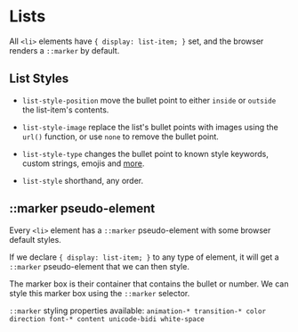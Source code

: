 # Lists

All `<li>` elements have `{ display: list-item; }` set, and the browser renders a `::marker` by default.

## List Styles

- `list-style-position` move the bullet point to either `inside` or `outside` the list-item's contents.

- `list-style-image` replace the list's bullet points with images using the `url()` function, or use `none` to remove the bullet point.

- `list-style-type` changes the bullet point to known style keywords, custom strings, emojis and [more](https://developer.mozilla.org/en-US/docs/Web/CSS/list-style-type).

- `list-style` shorthand, any order.

## ::marker pseudo-element

Every `<li>` element has a `::marker` pseudo-element with some browser default styles.

If we declare `{ display: list-item; }` to any type of element, it will get a `::marker` pseudo-element that we can then style.

The marker box is their container that contains the bullet or number. We can style this marker box using the `::marker` selector.

`::marker` styling properties available: `animation-* transition-* color direction font-* content unicode-bidi white-space`
